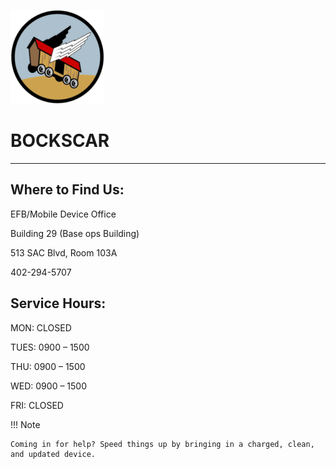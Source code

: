 ![](img/logo100x100.png) <br>
#  BOCKSCAR

----

## Where to Find Us:

EFB/Mobile Device Office

Building 29 (Base ops Building)

513 SAC Blvd, Room 103A

402-294-5707


## Service Hours:

MON: CLOSED

TUES: 0900 – 1500

THU: 0900 – 1500

WED: 0900 – 1500

FRI: CLOSED

!!! Note

	Coming in for help? Speed things up by bringing in a charged, clean, and updated device.


